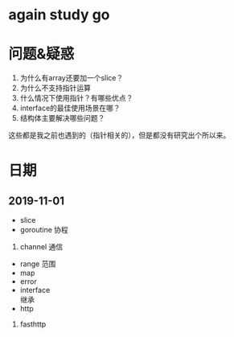 # again study go 

# 问题&疑惑
1. 为什么有array还要加一个slice？  
2. 为什么不支持指针运算  
3. 什么情况下使用指针？有哪些优点？  
4. interface的最佳使用场景在哪？  
5. 结构体主要解决哪些问题？  


这些都是我之前也遇到的（指针相关的），但是都没有研究出个所以来。

# 日期
## 2019-11-01
* slice  
* goroutine 协程  
 1. channel 通信   
* range 范围
* map  
* error  
* interface    
  继承
* http
 1. fasthttp




